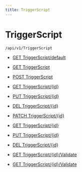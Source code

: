 ```yaml
---
title: TriggerScript
---
```


# TriggerScript

```http
/api/v1/TriggerScript
```

* [GET TriggerScript/default](v1TriggerScriptEntity_DefaultTriggerScriptEntity.md)

* [GET TriggerScript](v1TriggerScriptEntity_GetAll.md)

* [POST TriggerScript](v1TriggerScriptEntity_PostTriggerScriptEntity.md)

* [GET TriggerScript/{id}](v1TriggerScriptEntity_GetTriggerScriptEntity.md)

* [PUT TriggerScript/{id}](v1TriggerScriptEntity_PutTriggerScriptEntity.md)

* [DEL TriggerScript/{id}](v1TriggerScriptEntity_DeleteTriggerScriptEntity.md)

* [PATCH TriggerScript/{id}](v1TriggerScriptEntity_PatchTriggerScriptEntity.md)

* [GET TriggerScript/{id}](v1TriggerScriptEntity_GetTriggerScriptByUniqueId.md)

* [PUT TriggerScript/{id}](v1TriggerScriptEntity_SaveTriggerScriptByUniqueId.md)

* [DEL TriggerScript/{id}](v1TriggerScriptEntity_DeleteTriggerScriptByUniqueId.md)

* [GET TriggerScript/{id}/Validate](v1TriggerScriptEntity_ValidateTriggerScript.md)

* [GET TriggerScript/{id}/Validate](v1TriggerScriptEntity_ValidateTriggerScriptByUniqueId.md)

